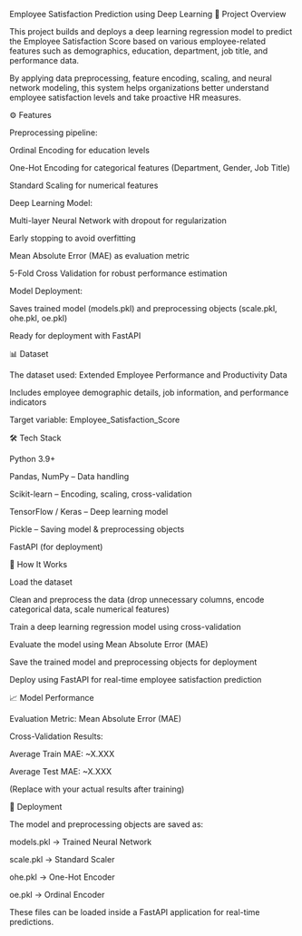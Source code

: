Employee Satisfaction Prediction using Deep Learning
📌 Project Overview

This project builds and deploys a deep learning regression model to predict the Employee Satisfaction Score based on various employee-related features such as demographics, education, department, job title, and performance data.

By applying data preprocessing, feature encoding, scaling, and neural network modeling, this system helps organizations better understand employee satisfaction levels and take proactive HR measures.

⚙️ Features

Preprocessing pipeline:

Ordinal Encoding for education levels

One-Hot Encoding for categorical features (Department, Gender, Job Title)

Standard Scaling for numerical features

Deep Learning Model:

Multi-layer Neural Network with dropout for regularization

Early stopping to avoid overfitting

Mean Absolute Error (MAE) as evaluation metric

5-Fold Cross Validation for robust performance estimation

Model Deployment:

Saves trained model (models.pkl) and preprocessing objects (scale.pkl, ohe.pkl, oe.pkl)

Ready for deployment with FastAPI

📊 Dataset

The dataset used: Extended Employee Performance and Productivity Data

Includes employee demographic details, job information, and performance indicators

Target variable: Employee_Satisfaction_Score

🛠️ Tech Stack

Python 3.9+

Pandas, NumPy – Data handling

Scikit-learn – Encoding, scaling, cross-validation

TensorFlow / Keras – Deep learning model

Pickle – Saving model & preprocessing objects

FastAPI (for deployment)

🔑 How It Works

Load the dataset

Clean and preprocess the data (drop unnecessary columns, encode categorical data, scale numerical features)

Train a deep learning regression model using cross-validation

Evaluate the model using Mean Absolute Error (MAE)

Save the trained model and preprocessing objects for deployment

Deploy using FastAPI for real-time employee satisfaction prediction

📈 Model Performance

Evaluation Metric: Mean Absolute Error (MAE)

Cross-Validation Results:

Average Train MAE: ~X.XXX

Average Test MAE: ~X.XXX

(Replace with your actual results after training)

🚀 Deployment

The model and preprocessing objects are saved as:

models.pkl → Trained Neural Network

scale.pkl → Standard Scaler

ohe.pkl → One-Hot Encoder

oe.pkl → Ordinal Encoder

These files can be loaded inside a FastAPI application for real-time predictions.